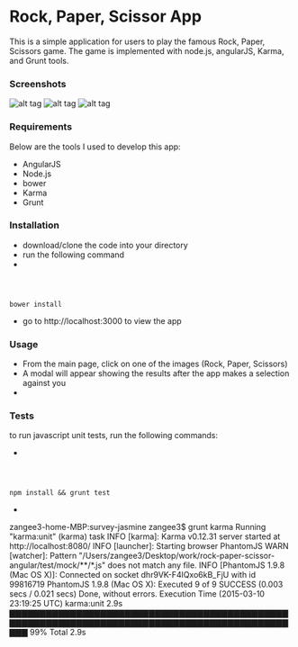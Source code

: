 Rock, Paper, Scissor App
=================

This is a simple application for users to play the famous Rock, Paper, Scissors game. The game is implemented with node.js, angularJS, Karma, and Grunt tools.
### Screenshots
![alt tag](https://raw.github.com/zangee3/rps-angular/master/app/images/win.png)
![alt tag](https://raw.github.com/zangee3/rps-angular/master/app/images/loose.png)
![alt tag](https://raw.github.com/zangee3/rps-angular/master/app/images/tie.png)
### Requirements
Below are the tools I used to develop this app:
* AngularJS
* Node.js
* bower
* Karma
* Grunt

### Installation
* download/clone the code into your directory
* run the following command
* <code>
bower install
</code>
* go to http://localhost:3000 to view the app

### Usage

* From the main page, click on one of the images (Rock, Paper, Scissors)
* A modal will appear showing the results after the app makes a selection against you
* 

### Tests

to run javascript unit tests, run the following commands:

* <code>
npm install && grunt test
</code>

* <pre>
zangee3-home-MBP:survey-jasmine zangee3$ grunt karma
Running "karma:unit" (karma) task
INFO [karma]: Karma v0.12.31 server started at http://localhost:8080/
INFO [launcher]: Starting browser PhantomJS
WARN [watcher]: Pattern "/Users/zangee3/Desktop/work/rock-paper-scissor-angular/test/mock/**/*.js" does not match any file.
INFO [PhantomJS 1.9.8 (Mac OS X)]: Connected on socket dhr9VK-F4lQxo6kB_FjU with id 99816719
PhantomJS 1.9.8 (Mac OS X): Executed 9 of 9 SUCCESS (0.003 secs / 0.021 secs)
Done, without errors.
Execution Time (2015-03-10 23:19:25 UTC)
karma:unit  2.9s  ▇▇▇▇▇▇▇▇▇▇▇▇▇▇▇▇▇▇▇▇▇▇▇▇▇▇▇▇▇▇▇▇▇▇▇▇▇▇▇▇▇▇▇▇▇▇▇▇▇▇▇▇▇▇▇▇▇▇▇▇▇▇▇▇▇▇▇▇▇▇▇▇▇▇▇▇▇▇▇▇▇▇▇▇▇▇▇▇▇▇▇▇▇▇▇ 99%
Total 2.9s
</pre>
